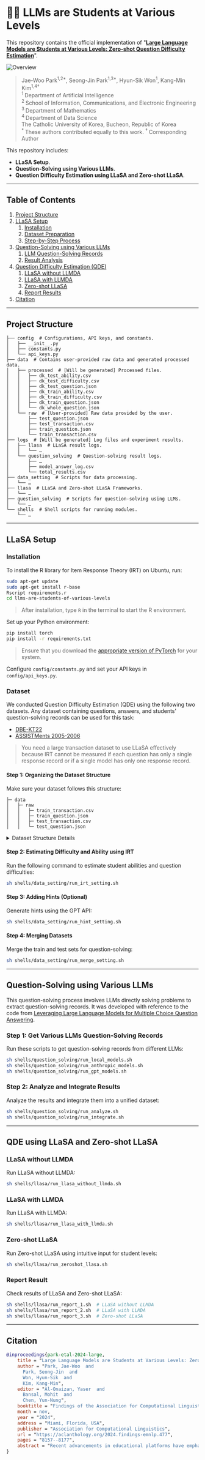 # 👩‍🏫 LLMs are Students at Various Levels
This repository contains the official implementation of "[**Large Language Models are Students at Various Levels: Zero-shot Question Difficulty Estimation**](https://aclanthology.org/2024.findings-emnlp.477/)".

![Overview](assets/overview_1.png)
> Jae-Woo Park<sup>1,2\*</sup>, Seong-Jin Park<sup>1,3\*</sup>, Hyun-Sik Won<sup>1</sup>, Kang-Min Kim<sup>1,4†</sup>  
<sup>1 </sup>Department of Artificial Intelligence  
<sup>2 </sup>School of Information, Communications, and Electronic Engineering  
<sup>3 </sup>Department of Mathematics  
<sup>4 </sup>Department of Data Science  
The Catholic University of Korea, Bucheon, Republic of Korea  
<sup>\* </sup>These authors contributed equally to this work. <sup>† </sup>Corresponding Author  


This repository includes:
- **LLaSA Setup**.
- **Question-Solving using Various LLMs**.
- **Question Difficulty Estimation using LLaSA and Zero-shot LLaSA**.

---

## Table of Contents
1. [Project Structure](#project-structure)
2. [LLaSA Setup](#llasa-setup)
   1. [Installation](#installation)
   2. [Dataset Preparation](#dataset)
   3. [Step-by-Step Process](#step-1-organizing-the-dataset-structure)
3. [Question-Solving using Various LLMs](#question-solving-using-various-llms)
   1. [LLM Question-Solving Records](#step-1-get-various-llms-question-solving-records)
   2. [Result Analysis](#step-2-analyze-and-integrate-results)
4. [Question Difficulty Estimation (QDE)](#qde-using-llasa-and-zero-shot-llasa)
   1. [LLaSA without LLMDA](#llasa-without-llmda)
   2. [LLaSA with LLMDA](#llasa-with-llmda)
   3. [Zero-shot LLaSA](#zero-shot-llasa)
   4. [Report Results](#report-result)
5. [Citation](#citation)

---

## Project Structure
```plaintext
├── config  # Configurations, API keys, and constants.
│   ├── __init__.py
│   ├── constants.py
│   └── api_keys.py
├── data  # Contains user-provided raw data and generated processed data.
│   ├── processed  # [Will be generated] Processed files.
│   │   ├── dk_test_ability.csv
│   │   ├── dk_test_difficulty.csv
│   │   ├── dk_test_question.json
│   │   ├── dk_train_ability.csv
│   │   ├── dk_train_difficulty.csv
│   │   ├── dk_train_question.json
│   │   └── dk_whole_question.json
│   └── raw  # [User-provided] Raw data provided by the user.
│       ├── test_question.json
│       ├── test_transaction.csv
│       ├── train_question.json
│       └── train_transaction.csv
├── logs  # [Will be generated] Log files and experiment results.
│   ├── llasa  # LLaSA result logs.
│   │   └── …
│   └── question_solving  # Question-solving result logs.
│       ├── …
│       ├── model_answer_log.csv
│       └── total_results.csv
├── data_setting  # Scripts for data processing.
│   └── …
├── llasa  # LLaSA and Zero-shot LLaSA Frameworks.
│   └── …
├── question_solving  # Scripts for question-solving using LLMs.
│   └── …
└── shells  # Shell scripts for running modules.
    └── …
```

---

## LLaSA Setup

### Installation
To install the R library for Item Response Theory (IRT) on Ubuntu, run:
```bash
sudo apt-get update
sudo apt-get install r-base
Rscript requirements.r
cd llms-are-students-of-various-levels
```
> After installation, type `R` in the terminal to start the R environment.

Set up your Python environment:
```bash
pip install torch
pip install -r requirements.txt
```
> Ensure that you download the [appropriate version of PyTorch](https://pytorch.org/) for your system.

Configure `config/constants.py` and set your API keys in `config/api_keys.py`.

### Dataset
We conducted Question Difficulty Estimation (QDE) using the following two datasets. Any dataset containing questions, answers, and students' question-solving records can be used for this task:
- [DBE-KT22](https://dataverse.ada.edu.au/dataset.xhtml?persistentId=doi:10.26193/6DZWOH)
- [ASSISTMents 2005-2006](https://pslcdatashop.web.cmu.edu/Files?datasetId=120)
> You need a large transaction dataset to use LLaSA effectively because IRT cannot be measured if each question has only a single response record or if a single model has only one response record.

#### Step 1: Organizing the Dataset Structure
Make sure your dataset follows this structure:
```
├─ data
│   ├─ raw
│   │   ├─ train_transaction.csv
│   │   ├─ train_question.json
│   │   ├─ test_transaction.csv
│   │   └─ test_question.json
```

<details>
<summary>Dataset Structure Details</summary>

Here is an example of `train_transaction.csv` and `train_question.json`. Please prepare `test_transaction.csv` and `test_question.json` in the same format.

> **train_transaction.csv**:

| question_id | S1 | S2 | ... | SN |
|-------------|----|----|-----|----|
| Q1          | 1  | 1  | ... | 1  |
| Q2          | 0  | 1  | ... | 1  |

> **train_question.json**:
```json
{
  "question_text": "Choose the correct ...",
  "question_id": 1,
  "choices": ["10", "20", "30", "40"],
  "answer": ["10"]
}
```
</details>

#### Step 2: Estimating Difficulty and Ability using IRT
Run the following command to estimate student abilities and question difficulties:
```bash
sh shells/data_setting/run_irt_setting.sh
```

#### Step 3: Adding Hints (Optional)
Generate hints using the GPT API:
```bash
sh shells/data_setting/run_hint_setting.sh
```

#### Step 4: Merging Datasets
Merge the train and test sets for question-solving:
```bash
sh shells/data_setting/run_merge_setting.sh
```

---

## Question-Solving using Various LLMs
This question-solving process involves LLMs directly solving problems to extract question-solving records. It was developed with reference to the code from [Leveraging Large Language Models for Multiple Choice Question Answering](https://github.com/BYU-PCCL/leveraging-llms-for-mcqa).

### Step 1: Get Various LLMs Question-Solving Records
Run these scripts to get question-solving records from different LLMs:
```bash
sh shells/question_solving/run_local_models.sh
sh shells/question_solving/run_anthropic_models.sh
sh shells/question_solving/run_gpt_models.sh
```

### Step 2: Analyze and Integrate Results
Analyze the results and integrate them into a unified dataset:
```bash
sh shells/question_solving/run_analyze.sh
sh shells/question_solving/run_integrate.sh
```

---

## QDE using LLaSA and Zero-shot LLaSA

### LLaSA without LLMDA
Run LLaSA without LLMDA:
```bash
sh shells/llasa/run_llasa_without_llmda.sh
```

### LLaSA with LLMDA
Run LLaSA with LLMDA:
```bash
sh shells/llasa/run_llasa_with_llmda.sh
```

### Zero-shot LLaSA
Run Zero-shot LLaSA using intuitive input for student levels:
```bash
sh shells/llasa/run_zeroshot_llasa.sh
```

### Report Result
Check results of LLaSA and Zero-shot LLaSA:
```bash
sh shells/llasa/run_report_1.sh  # LLaSA without LLMDA
sh shells/llasa/run_report_2.sh  # LLaSA with LLMDA
sh shells/llasa/run_report_3.sh  # Zero-shot LLaSA
```

---

## Citation
```bibtex
@inproceedings{park-etal-2024-large,
    title = "Large Language Models are Students at Various Levels: Zero-shot Question Difficulty Estimation",
    author = "Park, Jae-Woo  and
      Park, Seong-Jin  and
      Won, Hyun-Sik  and
      Kim, Kang-Min",
    editor = "Al-Onaizan, Yaser  and
      Bansal, Mohit  and
      Chen, Yun-Nung",
    booktitle = "Findings of the Association for Computational Linguistics: EMNLP 2024",
    month = nov,
    year = "2024",
    address = "Miami, Florida, USA",
    publisher = "Association for Computational Linguistics",
    url = "https://aclanthology.org/2024.findings-emnlp.477",
    pages = "8157--8177",
    abstract = "Recent advancements in educational platforms have emphasized the importance of personalized education. Accurately estimating question difficulty based on the ability of the student group is essential for personalized question recommendations. Several studies have focused on predicting question difficulty using student question-solving records or textual information about the questions. However, these approaches require a large amount of student question-solving records and fail to account for the subjective difficulties perceived by different student groups. To address these limitations, we propose the LLaSA framework that utilizes large language models to represent students at various levels. Our proposed method, LLaSA and the zero-shot LLaSA, can estimate question difficulty both with and without students{'} question-solving records. In evaluations on the DBE-KT22 and ASSISTMents 2005{--}2006 benchmarks, the zero-shot LLaSA demonstrated a performance comparable to those of strong baseline models even without any training. When evaluated using the classification method, LLaSA outperformed the baseline models, achieving state-of-the-art performance. In addition, the zero-shot LLaSA showed a high correlation with the regressed IRT curve when compared to question difficulty derived from students{'} question-solving records, highlighting its potential for real-world applications.",
}
```

